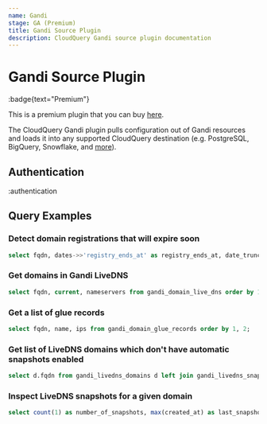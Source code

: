 ```yaml
---
name: Gandi
stage: GA (Premium)
title: Gandi Source Plugin
description: CloudQuery Gandi source plugin documentation
---
```

# Gandi Source Plugin

:badge{text="Premium"}

This is a premium plugin that you can buy [here](/integrations/gandi).

The CloudQuery Gandi plugin pulls configuration out of Gandi resources and loads it into any supported CloudQuery destination (e.g. PostgreSQL, BigQuery, Snowflake, and [more](https://hub.cloudquery.io/plugins/destination)).

## Authentication

:authentication

## Query Examples

### Detect domain registrations that will expire soon

```sql copy
select fqdn, dates->>'registry_ends_at' as registry_ends_at, date_trunc('day', (dates->>'registry_ends_at')::timestamp - current_timestamp) as days_left from gandi_domains where ((dates->>'registry_ends_at')::timestamp - interval '90 day') < current_timestamp order by 1;
```

### Get domains in Gandi LiveDNS

```sql copy
select fqdn, current, nameservers from gandi_domain_live_dns order by 1;
```

### Get a list of glue records

```sql copy
select fqdn, name, ips from gandi_domain_glue_records order by 1, 2;
```

### Get list of LiveDNS domains which don't have automatic snapshots enabled

```sql copy
select d.fqdn from gandi_livedns_domains d left join gandi_livedns_snapshots s on s.fqdn=d.fqdn and s.automatic where s.fqdn is null;
```
### Inspect LiveDNS snapshots for a given domain

```sql copy
select count(1) as number_of_snapshots, max(created_at) as last_snapshot_at from gandi_livedns_snapshots where fqdn = 'yourdomain.com';
```
